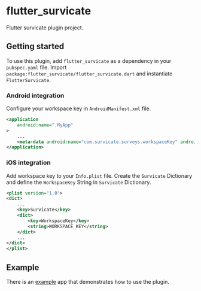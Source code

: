 # flutter_survicate

Flutter survicate plugin project.

## Getting started

To use this plugin, add `flutter_survicate` as a dependency in your `pubspec.yaml` file. Import `package:flutter_survicate/flutter_survicate.dart` and instantiate `FlutterSurvicate`.

### Android integration

Configure your workspace key in `AndroidManifest.xml` file.

```xml
<application
    android:name=".MyApp"
>
    ...
    <meta-data android:name="com.survicate.surveys.workspaceKey" android:value="WORKSPACE_KEY"/>
</application>
```

### iOS integration

Add workspace key to your `Info.plist` file. Create the `Survicate` Dictionary and define the `WorkspaceKey` String in `Survicate` Dictionary.

```xml
<plist version="1.0">
<dict>
	...
	<key>Survicate</key>
	<dict>
	    <key>WorkspaceKey</key>
	    <string>WORKSPACE_KEY</string>
	</dict>
	...
</dict>
</plist>
```

## Example

There is an [example](./example) app that demonstrates how to use the plugin.
